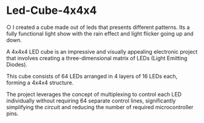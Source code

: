 # Led-Cube-4x4x4
○ I created a cube made out of leds that presents different patterns. Its a fully functional light show with the rain effect and light flicker going up and down.

A 4x4x4 LED cube is an impressive and visually appealing electronic project that involves creating a three-dimensional matrix of LEDs (Light Emitting Diodes). 

This cube consists of 64 LEDs arranged in 4 layers of 16 LEDs each, forming a 4x4x4 structure. 

The project leverages the concept of multiplexing to control each LED individually without requiring 64 separate control lines, significantly simplifying the circuit and reducing the number of required microcontroller pins.
